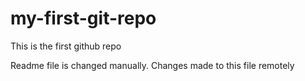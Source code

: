 # my-first-git-repo
This is the first github repo

Readme file is changed manually. Changes made to this file remotely
